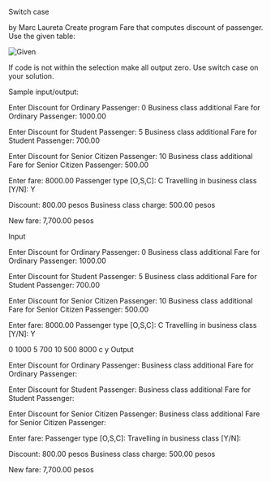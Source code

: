Switch case

by Marc Laureta
Create program Fare that computes discount of passenger. Use the given table:

![Given](https://user-images.githubusercontent.com/116050858/196334231-da6117f4-108b-4203-805d-4897557f3c18.png)

If code is not within the selection make all output zero. Use switch case on your solution.

Sample input/output:

Enter Discount for Ordinary Passenger: 0
Business class additional Fare for Ordinary Passenger: 1000.00

Enter Discount for Student Passenger: 5
Business class additional Fare for Student Passenger: 700.00

Enter Discount for Senior Citizen Passenger: 10
Business class additional Fare for Senior Citizen Passenger: 500.00

Enter fare: 8000.00
Passenger type [O,S,C]: C
Travelling in business class [Y/N]: Y

Discount: 800.00 pesos
Business class charge: 500.00 pesos

New fare: 7,700.00 pesos

Input

Enter Discount for Ordinary Passenger: 0
Business class additional Fare for Ordinary Passenger: 1000.00

Enter Discount for Student Passenger: 5
Business class additional Fare for Student Passenger: 700.00

Enter Discount for Senior Citizen Passenger: 10
Business class additional Fare for Senior Citizen Passenger: 500.00

Enter fare: 8000.00
Passenger type [O,S,C]: C
Travelling in business class [Y/N]: Y

0
1000
5
700
10
500
8000
c
y
Output

Enter Discount for Ordinary Passenger:
Business class additional Fare for Ordinary Passenger:

Enter Discount for Student Passenger:
Business class additional Fare for Student Passenger:

Enter Discount for Senior Citizen Passenger:
Business class additional Fare for Senior Citizen Passenger:

Enter fare:
Passenger type [O,S,C]:
Travelling in business class [Y/N]:

Discount: 800.00 pesos
Business class charge: 500.00 pesos

New fare: 7,700.00 pesos
